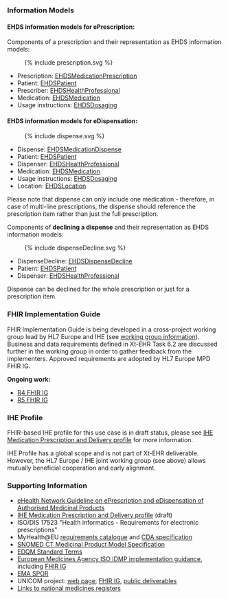 ### Information Models

#### EHDS information models for **ePrescription**:

Components of a prescription and their representation as EHDS information models:
<figure>
  {% include prescription.svg %}
</figure>

- Prescription: [EHDSMedicationPrescription](StructureDefinition-EHDSMedicationPrescription.html)
- Patient: [EHDSPatient](StructureDefinition-EHDSPatient.html)
- Prescriber: [EHDSHealthProfessional](StructureDefinition-EHDSHealthProfessional.html)
- Medication: [EHDSMedication](StructureDefinition-EHDSMedication.html)
- Usage instructions: [EHDSDosaging](StructureDefinition-EHDSDosaging.html)

#### EHDS information models for **eDispensation**:

<figure>
  {% include dispense.svg %}
</figure> 

- Dispense: [EHDSMedicationDispense](StructureDefinition-EHDSMedicationDispense.html)
- Patient: [EHDSPatient](StructureDefinition-EHDSPatient.html)
- Dispenser: [EHDSHealthProfessional](StructureDefinition-EHDSHealthProfessional.html)
- Medication: [EHDSMedication](StructureDefinition-EHDSMedication.html)
- Usage instructions: [EHDSDosaging](StructureDefinition-EHDSDosaging.html)
- Location: [EHDSLocation](StructureDefinition-EHDSLocation.html)

Please note that dispense can only include one medication - therefore, in case of multi-line prescriptions, the dispense should reference the prescription item rather than just the full prescription.

Components of **declining a dispense** and their representation as EHDS information models:
<figure>
  {% include dispenseDecline.svg %}
</figure> 

- DispenseDecline: [EHDSDispenseDecline](StructureDefinition-EHDSDispenseDecline.html)
- Patient: [EHDSPatient](StructureDefinition-EHDSPatient.html)
- Dispenser: [EHDSHealthProfessional](StructureDefinition-EHDSHealthProfessional.html)

Dispense can be declined for the whole prescription or just for a prescription item.

### FHIR Implementation Guide

FHIR Implementation Guide is being developed in a cross-project working group lead by HL7 Europe and IHE (see [working group information](https://confluence.hl7.org/display/HEU/Medication+Prescription+and+Dispense%2C+Edition+1)). Business and data requirements defined in Xt-EHR Task 6.2 are discussed further in the working group in order to gather feedback from the implementers. Approved requirements are adopted by HL7 Europe MPD FHIR IG.

**Ongoing work:**
- [R4 FHIR IG](https://build.fhir.org/ig/hl7-eu/mpd/)
- [R5 FHIR IG](https://build.fhir.org/ig/hl7-eu/mpd/branches/r5/)


### IHE Profile

FHIR-based IHE profile for this use case is in draft status, please see [IHE Medication Prescription and Delivery profile](https://build.fhir.org/ig/IHE/pharm-mpd/) for more information.

IHE Profile has a global scope and is not part of Xt-EHR deliverable. However, the HL7 Europe / IHE joint working group (see above) allows mutually beneficial cooperation and early alignment.


### Supporting Information

- [eHealth Network Guideline on ePrescription and eDispensation of Authorised Medicinal Products](https://health.ec.europa.eu/document/download/b744f30b-a05e-4b9c-9630-ad96ebd0b2f0_en?filename=ehn_guidelines_eprescriptions_en.pdf)
- [IHE Medication Prescription and Delivery profile](https://build.fhir.org/ig/IHE/pharm-mpd/) (draft)
- ISO/DIS 17523 "Health informatics - Requirements for electronic prescriptions"
- MyHealth@EU [requirements catalogue](https://webgate.ec.europa.eu/fpfis/wikis/display/EHDSI/1.+MyHealth@EU+Requirements+Catalogue) and [CDA specification](https://art-decor.ehdsi.eu/publication/)
- [SNOMED CT Medicinal Product Model Specification](https://confluence.ihtsdotools.org/display/DOCMPM)
- [EDQM Standard Terms](https://standardterms.edqm.eu/)
- [European Medicines Agency ISO IDMP implementation guidance](https://www.ema.europa.eu/en/human-regulatory-overview/research-development/data-medicines-iso-idmp-standards-overview/substance-product-organisation-referential-spor-master-data/substance-product-data-management-services), including [FHIR IG](https://www.ema.europa.eu/en/documents/regulatory-procedural-guideline/product-management-services-pms-implementation-international-organization-standardization-iso-standards-identification-medicinal-products-idmp-europe-chapter-2_en.pdf)
- [EMA SPOR](https://spor.ema.europa.eu/sporwi/)
- UNICOM project: [web page](https://unicom-project.eu/), [FHIR IG](https://build.fhir.org/ig/hl7-eu/unicom-ig/), [public deliverables](https://unicom-project.eu/public-deliverables/)
- [Links to national medicines registers](https://www.ema.europa.eu/en/medicines/national-registers-authorised-medicines)


